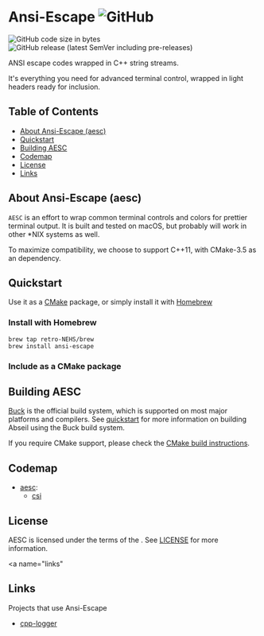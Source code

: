 # Ansi-Escape  ![GitHub](https://img.shields.io/github/license/hsuantinglu/ansi-escape)
![GitHub code size in bytes](https://img.shields.io/github/languages/code-size/HsuanTingLu/ansi-escape) ![GitHub release (latest SemVer including pre-releases)](https://img.shields.io/github/v/release/HsuanTingLu/ansi-escape?include_prereleases)

ANSI escape codes wrapped in C++ string streams.

It's everything you need for advanced terminal control, wrapped in light headers ready for inclusion.

## Table of Contents

- [About Ansi-Escape \(aesc\)](#about)
- [Quickstart](#quickstart)
- [Building AESC](#build)
- [Codemap](#codemap)
- [License](#license)
- [Links](#links)

<a name="about"></a>
## About Ansi-Escape \(aesc\)
`AESC` is an effort to wrap common terminal controls and colors for prettier terminal output.
It is built and tested on macOS, but probably will work in other \*NIX systems as well.

To maximize compatibility, we choose to support C++11, with CMake-3.5 as an dependency.

<a name="quickstart"></a>
## Quickstart

Use it as a [CMake](https://cmake.org) package, or simply install it with [Homebrew](https://brew.sh)

### Install with Homebrew

```Shell
brew tap retro-NEHS/brew
brew install ansi-escape
```

### Include as a CMake package

###

<a name="build"></a>
## Building AESC
[Buck](https://buck.build) is the official build system, which is supported on most major platforms and compilers. See [quickstart](#quickstart) for more information on building Abseil using the Buck build system.

If you require CMake support, please check the [CMake build instructions](CMake/README.md).

<a name="codemap"></a>
## Codemap

- [aesc](aesc/README.md):
    - [csi](aesc/csi.hpp)

<a name="license"></a>
## License
AESC is licensed under the terms of the . See [LICENSE](LICENSE) for more information.

<a name="links"</a>
## Links
Projects that use Ansi-Escape
- [cpp-logger](https://github.com/AlexFxw/cpp-logger)

